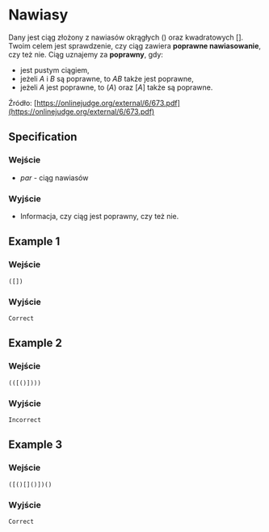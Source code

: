 # Nawiasy

Dany jest ciąg złożony z nawiasów okrągłych () oraz kwadratowych []. Twoim celem jest sprawdzenie, czy ciąg zawiera **poprawne nawiasowanie**, czy też nie. Ciąg uznajemy za **poprawny**, gdy:

* jest pustym ciągiem,
* jeżeli $A$ i $B$ są poprawne, to $AB$ także jest poprawne,
* jeżeli $A$ jest poprawne, to $(A)$ oraz $[A]$ także są poprawne.

Źródło: [https://onlinejudge.org/external/6/673.pdf](https://onlinejudge.org/external/6/673.pdf)

## Specification

### Wejście

* $par$ - ciąg nawiasów

### Wyjście

* Informacja, czy ciąg jest poprawny, czy też nie.

## Example 1

### Wejście

```
([])
```

### Wyjście

```
Correct
```

## Example 2

### Wejście

```
(([()])))
```

### Wyjście

```
Incorrect
```

## Example 3

### Wejście

```
([()[]()])()
```

### Wyjście

```
Correct
```